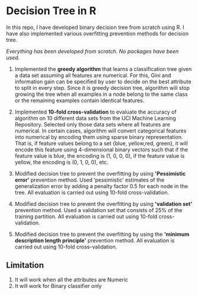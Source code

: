 # Decision Tree in R

In this repo, I have developed binary decision tree from scratch using R. I have also implemented various overfitting prevention methods for decision tree.

*Everything has been developed from scratch. No packages have been used.*

1. Implemented the **greedy algorithm** that learns a classification tree given a data set assuming all features are numerical. For this, Gini and information gain can be specified by user to decide on the best attribute to split in every step. Since it is greedy decision tree, algorithm will stop growing the tree when all examples in a node belong to the same class or the remaining examples contain identical features.

2. Implemented **10-fold cross-validation** to evaluate the accuracy of algorithm on 10 different data sets from the UCI Machine Learning Repository. Selected only those data sets where all features are numerical. In certain cases, algorithm will convert categorical features into numerical by encoding them using sparse binary representation. That is, if feature values belong to a set {blue, yellow,red, green}, it will encode this feature using 4-dimensional binary vectors such that if the feature value is blue, the encoding is (1, 0, 0, 0), if the feature value is yellow, the encoding is (0, 1, 0, 0), etc.

3. Modified decision tree to prevent the overfitting by using **'Pessimistic error'** prevention method. Used ‘pessimistic’ estimates of the generalization error by adding a penalty factor 0.5 for each node in the tree. All evaluation is carried out using 10-fold cross-validation.

4. Modified decision tree to prevent the overfitting by using **'validation set'** prevention method. Used a validation set that consists of 25% of the training partition. All evaluation is carried out using 10-fold cross-validation.

5. Modified decision tree to prevent the overfitting by using the **'minimum description length principle'** prevention method. All evaluation is carried out using 10-fold cross-validation.


## Limitation
1. It will work when all the attributes are Numeric
2. It will work for Binary classifier only
